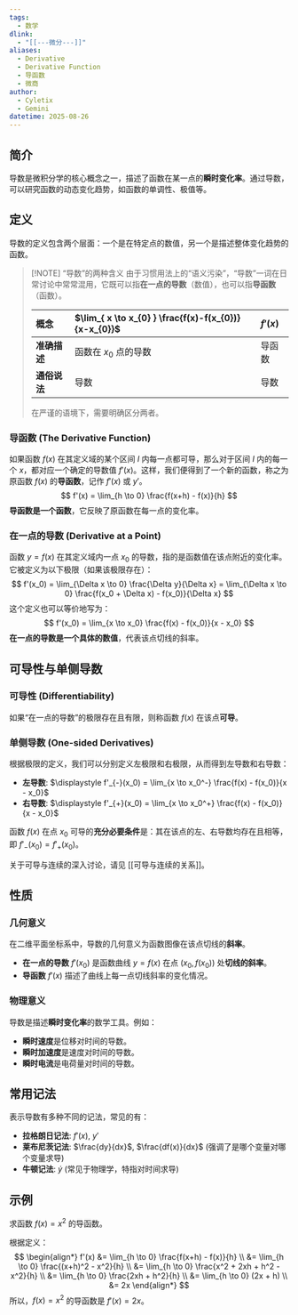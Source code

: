 ```yaml
---
tags:
  - 数学
dlink:
  - "[[---微分---]]"
aliases:
  - Derivative
  - Derivative Function
  - 导函数
  - 微商
author:
  - Cyletix
  - Gemini
datetime: 2025-08-26
---
```


## 简介
导数是微积分学的核心概念之一，描述了函数在某一点的**瞬时变化率**。通过导数，可以研究函数的动态变化趋势，如函数的单调性、极值等。

## 定义
导数的定义包含两个层面：一个是在特定点的数值，另一个是描述整体变化趋势的函数。
> [!NOTE] “导数”的两种含义
> 由于习惯用法上的“语义污染”，“导数”一词在日常讨论中常常混用，它既可以指**在一点的导数**（数值），也可以指**导函数**（函数）。
> 
> | 概念 | $\lim_{ x \to x_{0} } \frac{f(x)-f(x_{0})}{x-x_{0}}$ | $f'(x)$ |
> | :--- | :--- | :--- |
> | **准确描述** | 函数在 $x_0$ 点的导数 | 导函数 |
> | **通俗说法** | 导数 | 导数 |
> 
> 在严谨的语境下，需要明确区分两者。
### 导函数 (The Derivative Function)
如果函数 $f(x)$ 在其定义域的某个区间 $I$ 内每一点都可导，那么对于区间 $I$ 内的每一个 $x$，都对应一个确定的导数值 $f'(x)$。这样，我们便得到了一个新的函数，称之为原函数 $f(x)$ 的**导函数**，记作 $f'(x)$ 或 $y'$。
$$
f'(x) = \lim_{h \to 0} \frac{f(x+h) - f(x)}{h}
$$
**导函数是一个函数**，它反映了原函数在每一点的变化率。
### 在一点的导数 (Derivative at a Point)
函数 $y=f(x)$ 在其定义域内一点 $x_0$ 的导数，指的是函数值在该点附近的变化率。它被定义为以下极限（如果该极限存在）：
$$
f'(x_0) = \lim_{\Delta x \to 0} \frac{\Delta y}{\Delta x} = \lim_{\Delta x \to 0} \frac{f(x_0 + \Delta x) - f(x_0)}{\Delta x}
$$
这个定义也可以等价地写为：
$$
f'(x_0) = \lim_{x \to x_0} \frac{f(x) - f(x_0)}{x - x_0}
$$
**在一点的导数是一个具体的数值**，代表该点切线的斜率。

## 可导性与单侧导数
### 可导性 (Differentiability)
如果“在一点的导数”的极限存在且有限，则称函数 $f(x)$ 在该点**可导**。

### 单侧导数 (One-sided Derivatives)
根据极限的定义，我们可以分别定义左极限和右极限，从而得到左导数和右导数：
- **左导数**: $\displaystyle f'_{-}(x_0) = \lim_{x \to x_0^-} \frac{f(x) - f(x_0)}{x - x_0}$
- **右导数**: $\displaystyle f'_{+}(x_0) = \lim_{x \to x_0^+} \frac{f(x) - f(x_0)}{x - x_0}$

函数 $f(x)$ 在点 $x_0$ 可导的**充分必要条件**是：其在该点的左、右导数均存在且相等，即 $f'_{-}(x_0) = f'_{+}(x_0)$。

关于可导与连续的深入讨论，请见 [[可导与连续的关系]]。

## 性质
### 几何意义
在二维平面坐标系中，导数的几何意义为函数图像在该点切线的**斜率**。
- **在一点的导数** $f'(x_0)$ 是函数曲线 $y=f(x)$ 在点 $(x_0, f(x_0))$ 处**切线的斜率**。
- **导函数** $f'(x)$ 描述了曲线上每一点切线斜率的变化情况。

### 物理意义
导数是描述**瞬时变化率**的数学工具。例如：
- **瞬时速度**是位移对时间的导数。
- **瞬时加速度**是速度对时间的导数。
- **瞬时电流**是电荷量对时间的导数。

## 常用记法
表示导数有多种不同的记法，常见的有：
- **拉格朗日记法**: $f'(x)$, $y'$
- **莱布尼茨记法**: $\frac{dy}{dx}$, $\frac{df(x)}{dx}$ (强调了是哪个变量对哪个变量求导)
- **牛顿记法**: $\dot{y}$ (常见于物理学，特指对时间求导)

## 示例
求函数 $f(x) = x^2$ 的导函数。

根据定义：
$$
\begin{align*}
f'(x) &= \lim_{h \to 0} \frac{f(x+h) - f(x)}{h} \\
&= \lim_{h \to 0} \frac{(x+h)^2 - x^2}{h} \\
&= \lim_{h \to 0} \frac{x^2 + 2xh + h^2 - x^2}{h} \\
&= \lim_{h \to 0} \frac{2xh + h^2}{h} \\
&= \lim_{h \to 0} (2x + h) \\
&= 2x
\end{align*}
$$
所以，$f(x) = x^2$ 的导函数是 $f'(x) = 2x$。